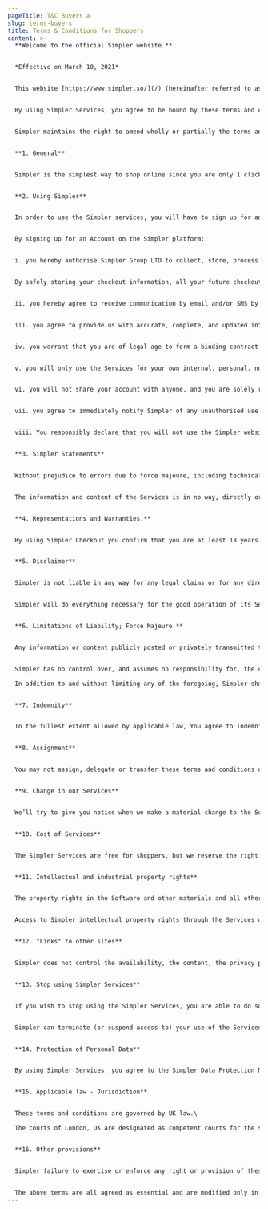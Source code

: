 ```yaml
---
pageTitle: T&C Buyers a
slug: terms-buyers
title: Terms & Conditions for Shoppers
content: >-
  **Welcome to the official Simpler website.**


  *Effective on March 10, 2021*


  This website [https://www.simpler.so/](/) (hereinafter referred to as the "Website") is owned by the company under the name “SIMPLER GROUP LTD”, based in London, at Kemp House, 160 City Road, EC1V 2NX (hereinafter referred to as “Simpler”, “we” or “us”) and you, the user of Simpler Services (website, 1-click Checkout service and applications) (“you” or “your”).


  By using Simpler Services, you agree to be bound by these terms and conditions as well as the [terms and conditions](https://www.adyen.com/policies-and-disclaimer/privacy-policy) of our payment service provider, which are applicable to Simpler Service. Therefore, you shall carefully read both the terms and conditions of Simpler and the provider before making use of Simpler services and if you disagree, you shall refrain from using the Services.


  Simpler maintains the right to amend wholly or partially the terms and conditions at any time and without notice. In this respect, Simpler will upload on the Website the terms and conditions that are applicable at the given time in order to duly inform you. For this reason,we will notify you by placing a notice on [https://www.simpler.so/](/) website, sending you an email, and/or by some other means. By continuing to use Simpler services, following any amendments, you are considered to have agreed unconditionally to the amended terms.


  **1. General**


  Simpler is the simplest way to shop online since you are only 1 click away from checkout. Through a Simpler account you can manage all your orders in your dashboard, track shipments, reorder, or handle refunds with 1 click. While Simpler is essential for online shoppers, it is also a game changer for businesses who wish to increase their sales, by offering their customers the ultimate online shopping experience.


  **2. Using Simpler**


  In order to use the Simpler services, you will have to sign up for an Account on the Simpler platform.


  By signing up for an Account on the Simpler platform:


  i. you hereby authorise Simpler Group LTD to collect, store, process and/or disclose certain identifying information, such as your name, postal address, email address, your mobile phone number etc, in obedience with our Data Protection Notice As for the Payment Credentials, such as payment card number, CVC code and expiration date, and for the avoidance of doubt, Simpler will not collect or retain any of your payment information which is includes but is not limited to your credit or debit card number, bank account details.


  By safely storing your checkout information, all your future checkouts from any Merchant partnered with Simpler will be easier and faster.


  ii. you hereby agree to receive communication by email and/or SMS by Simpler and/or other third party related to the services offered by Simpler. If you wish to stop receiving such communication, you may unsubscribe by sending us an email at [support@simpler.so](mailto:support@simpler.so) or by following the opt-out instructions set out in such communication.


  iii. you agree to provide us with accurate, complete, and updated information about yourself. You may not provide information that you don’t have the right to use, or another person’s name with the intent to impersonate that person. You may not transfer your account to anyone else without our prior written permission.


  iv. you warrant that you are of legal age to form a binding contract (or if not, you’ve received your parent’s or guardian’s permission to use the Services and gotten your parent or guardian to agree to these terms and conditions on your behalf).


  v. you will only use the Services for your own internal, personal, non-commercial use, and not on behalf of or for the benefit of any third party, and only in a manner that complies with all laws that apply to you. If your use of the Services is prohibited by applicable laws, then you aren’t authorized to use the Services. We can’t and won’t be responsible for your using the Services in a way that breaks the law.


  vi. you will not share your account with anyone, and you are solely responsible for protecting the security of your account details, as well as for any activity associated with your account.


  vii. you agree to immediately notify Simpler of any unauthorised use of your Account, password, or any other breach of security, and ensure that you have properly logged out from your Account at the end of each session where you do not wish to further use the Simpler services as described in Clause 2i. Simpler will not be liable for any loss or damage arising from failure to comply with this provision. You will be held liable for any losses incurred by Simpler and/or its Third Party Merchants caused by or arising from your failure to comply with this provision.


  viii. You responsibly declare that you will not use the Simpler website Services to post, publish, or transmit or distribute other forms of content that may be illegal, threatening, annoying, obscene, or expressing empathy, racial, or other discrimination, infringe any patent, trademark, copyright or other third party proprietary rights, contain software viruses or any other code, files or programs designed to damage, corrupt or prevent any computer software or hardware, intentionally or unintentionally and in general to violate the applicable UK and EU legislation. For any damage caused to Simpler, by the above misuse or improper use of the relevant services by you, you are solely responsible.


  **3. Simpler Statements**


  Without prejudice to errors due to force majeure, including technical problems in the system, Simpler states that it makes every possible effort to ensure the validity and accuracy of the information contained on its Services, so that you can obtain a complete picture of the Services offered by Simpler.


  The information and content of the Services is in no way, directly or indirectly, an encouragement, advice, or prompt to perform any action, but you are invited to evaluate it individually and to act in your judgment and discretion, excluding any liability of Simpler.


  **4. Representations and Warranties.**


  By using Simpler Checkout you confirm that you are at least 18 years of age and that you will not use Simpler Checkout for any fraudulent, unlawful, or abusive purpose.


  **5. Disclaimer**


  Simpler is not liable in any way for any legal claims or for any direct or indirect damage or expense that may result from operating or not, accessing, using, or navigating in its website or services or from downloading material, text, and other data contained therein, including indicative damage caused by viruses, bugs, human agents, hardware, software, program malfunction or any other error, omission or delay in transmission from PC or network connection.


  Simpler will do everything necessary for the good operation of its Services, but without guaranteeing that its operation will be continuous, without errors or other technical problems. Simpler shall not be responsible for any service interruptions, including, but not limited to, system failures or other interruptions that may affect the receipt, processing, acceptance, completion, or settlement of payment transactions, unless such service interruption has been caused by Simpler.


  **6. Limitations of Liability; Force Majeure.**


  Any information or content publicly posted or privately transmitted through the Services is the sole responsibility of the person from whom such content originated, and you access all such information and content at your own risk, and we aren’t liable for any errors or omissions in that information or content or for any damages or loss you might suffer in connection with it. We cannot control and have no duty to take any action regarding how you may interpret and use the Content or what actions you may take as a result of having been exposed to the Content, and you hereby release us from all liability for you having acquired or not acquired Content through the Simpler Services.


  Simpler has no control over, and assumes no responsibility for, the content, accuracy, privacy policies, or practices of or opinions expressed in any third party websites or by any third party that you interact with through the Simpler Services. In addition, Simpler has no control over, and assumes no responsibility for, the content, accuracy, privacy policies, or practices of or opinions expressed in any third party websites or by any third party that you interact with through the Simpler Services. Your interactions with Third Party organizations found on or through the Services, including payment and delivery of goods or services, and any other terms, conditions, warranties or representations associated with such dealings, are solely between you and such organizations and/or individuals. You should make whatever investigation you feel necessary or appropriate before proceeding with any online or offline transaction with any of these third parties. You agree that Simpler shall not be responsible or liable for any loss or damage of any sort incurred as the result of any such dealings.\

  In addition to and without limiting any of the foregoing, Simpler shall not have any liability for any failure or delay resulting from any condition beyond the reasonable control of itself, including but not limited to governmental action or acts of terrorism, earthquake, fire, flood, pandemic, strikes or other industrial action, power failures and Internet outages.


  **7. Indemnity**


  To the fullest extent allowed by applicable law, You agree to indemnify and hold Simpler, its subsidiary, officers, agents, employees, and partners harmless from and against any and all claims, liabilities, damages (actual and consequential), losses and expenses (including attorneys’ fees) arising from or in any way related to any third party claims relating to (a) your use of the Services (including any actions taken by a third party using your account), and (b) your violation of these terms and conditions. In the event of such a claim, suit, or action (“Claim”), we will attempt to provide notice of the Claim to the contact information we have for your account (provided that failure to deliver such notice shall not eliminate or reduce your indemnification obligations hereunder).


  **8. Assignment**


  You may not assign, delegate or transfer these terms and conditions or your rights or obligations hereunder, or your Services account, in any way (by operation of law or otherwise) without Simpler prior written consent. We may transfer, assign, or delegate these terms and conditions and our rights and obligations without consent.


  **9. Change in our Services**


  We’ll try to give you notice when we make a material change to the Services that would adversely affect you Similarly, we reserve the right to remove any Content from the Services at any time, for any reason (including, but not limited to, if someone alleges you contributed that Content in violation of these terms and conditions), in our sole discretion, and without notice.


  **10. Cost of Services**


  The Simpler Services are free for shoppers, but we reserve the right to charge for certain or all Services in the future. We will notify you before any Services you are then using begin carrying a fee, and you will have the option to opt out, if you no longer wish to continue using our Services.


  **11. Intellectual and industrial property rights**


  The property rights in the Software and other materials and all other intellectual property rights related to the Simpler Services are owned by Simpler and its licensors and are protected by the relevant legal provisions of European and UK intellectual property law. The names given to the services of Simpler, the logos and distinctive features included in it, constitute either registered trademarks or special distinctive features of the Services offered through it and are protected by the relevant EU and UK legal provisions on trademarks, industrial and intellectual property, and unfair competition.


  Access to Simpler intellectual property rights through the Services does not imply in any case the transfer or assignment of their license or right to use. Any copying, reproduction, distribution, transfer, downloading or other use of the content of the Services resulting in, inter alia, misleading you, is expressly prohibited, unless explicitly given prior written permission of Simpler.


  **12. "Links" to other sites**


  Simpler does not control the availability, the content, the privacy policy, the quality, and completeness of the services of other websites and web pages to which it refers through "links", hyperlinks or advertising banners. Therefore, for any problem that occurs during their use, you must go directly to the respective websites and webpages, which are responsible for providing their services. The provision of links on the Services is for the convenience of you and Simpler in no case approves, accepts and is not responsible for the content of each link.


  **13. Stop using Simpler Services**


  If you wish to stop using the Simpler Services, you are able to do so by contacting us at [support@simpler.so](mailto:support@simpler.so). Our Data Protection Notice indicates how Simpler treats your information after you have stopped using our Services.


  Simpler can terminate (or suspend access to) your use of the Services or your account, including but not limited to your violation of these terms and conditions.


  **14. Protection of Personal Data**


  By using Simpler Services, you agree to the Simpler Data Protection Notice, which is incorporated into and forms part of these terms and conditions.


  **15. Applicable law - Jurisdiction**


  These terms and conditions are governed by UK law.\

  The courts of London, UK are designated as competent courts for the settlement of any dispute that arises in the context of the application of these terms.


  **16. Other provisions**


  Simpler failure to exercise or enforce any right or provision of these terms and conditions will not be considered a waiver of that right or provision. If any provision of these terms and conditions shall be adjudged by any court of competent jurisdiction to be unenforceable or invalid, that provision shall be limited or eliminated to the minimum extent necessary so that these terms and conditions shall otherwise remain in full force and effect and remain enforceable between the parties.


  The above terms are all agreed as essential and are modified only in writing.
---
```


